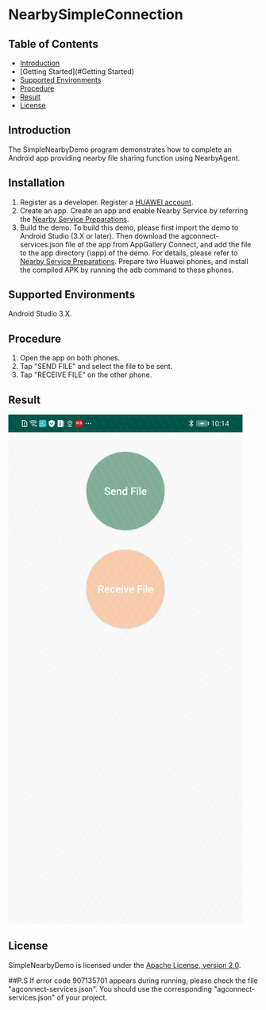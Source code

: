 # NearbySimpleConnection
## Table of Contents

 * [Introduction](#introduction)
 * [Getting Started](#Getting Started)
 * [Supported Environments](#supported-environments)
 * [Procedure](#procedure)
 * [Result](#result)
 * [License](#license)
 
## Introduction
The SimpleNearbyDemo program demonstrates how to complete an Android app providing nearby file sharing function using NearbyAgent.

## Installation
1. Register as a developer.
Register a [HUAWEI account](https://developer.huawei.com/consumer/en/).
2. Create an app.
Create an app and enable Nearby Service by referring the [Nearby Service Preparations](https://developer.huawei.com/consumer/en/doc/development/HMSCore-Guides/config-agc-0000001050040578).
3. Build the demo.
To build this demo, please first import the demo to Android Studio (3.X or later). Then download the agconnect-services.json file of the app from AppGallery Connect, and add the file to the app directory (\app) of the demo. For details, please refer to [Nearby Service Preparations](https://developer.huawei.com/consumer/en/doc/development/HMSCore-Guides/config-agc-0000001050040578).
Prepare two Huawei phones, and install the compiled APK by running the adb command to these phones.

## Supported Environments
   Android Studio 3.X.

## Procedure
1. Open the app on both phones.
2. Tap "SEND FILE" and select the file to be sent.
3. Tap "RECEIVE FILE" on the other phone.

## Result
<img src="result.jpg">

## License
SimpleNearbyDemo is licensed under the [Apache License, version 2.0](http://www.apache.org/licenses/LICENSE-2.0).

##P.S
If error code 907135701 appears during running, please check the file "agconnect-services.json". You should use the corresponding "agconnect-services.json" of your project.
